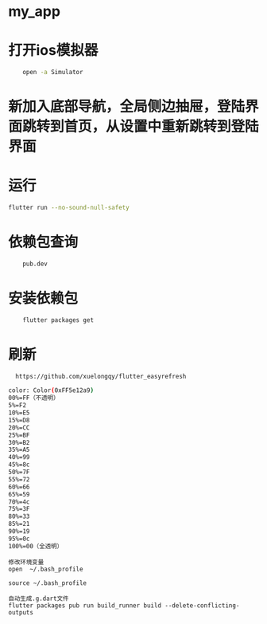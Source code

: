 # my_app
# 打开ios模拟器
```bash
    open -a Simulator 
```
# 新加入底部导航，全局侧边抽屉，登陆界面跳转到首页，从设置中重新跳转到登陆界面

# 运行
```bash
flutter run --no-sound-null-safety
```

# 依赖包查询
```bash
    pub.dev
```

# 安装依赖包

```bash
    flutter packages get
```

# 刷新
```bash
  https://github.com/xuelongqy/flutter_easyrefresh
```

```bash
color: Color(0xFF5e12a9)
00%=FF（不透明） 
5%=F2 
10%=E5 
15%=D8 
20%=CC 
25%=BF 
30%=B2 
35%=A5 
40%=99 
45%=8c 
50%=7F 
55%=72 
60%=66 
65%=59 
70%=4c 
75%=3F 
80%=33 
85%=21 
90%=19 
95%=0c 
100%=00（全透明）
````

```
修改环境变量
open  ~/.bash_profile

source ~/.bash_profile
```

```
自动生成.g.dart文件
flutter packages pub run build_runner build --delete-conflicting-outputs
```